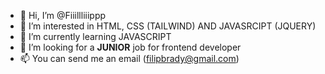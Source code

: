 - 👋 Hi, I’m @Fiiillliiippp
- 👀 I’m interested in HTML, CSS (TAILWIND) AND JAVASRCIPT (JQUERY)
- 🌱 I’m currently learning JAVASCRIPT
- 💞️ I’m looking for a **JUNIOR** job for frontend developer
- 📫 You can send me an email (filipbrady@gmail.com)

<!---
Fiiillliiippp/Fiiillliiippp is a ✨ special ✨ repository because its `README.md` (this file) appears on your GitHub profile.
You can click the Preview link to take a look at your changes.
--->
